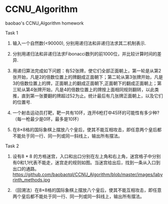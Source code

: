# CCNU_Algorithm
baobao's CCNU_Algorithm homework

Task 1
1.	输入一个自然数(<90000),  分别用递归法和非递归法求其二机制表示.

2.	分别用递归法和非递归法求Fibonacci数列的前1000位，并比较计算时间的差异.

3.	用递归算法完成如下问题：有52张牌，使它们全部正面朝上，第一轮是从第2张开始，凡是2的倍数位置上的牌翻成正面朝下；第二轮从第3张牌开始，凡是3的倍数位置上的牌，正面朝上的翻成正面朝下,正面朝下的翻成正面朝上；第三轮从第4张牌开始，凡是4的倍数位置上的牌按上面相同规则翻转，以此类推，直到第一张要翻的牌超过52为止。统计最后有几张牌正面朝上，以及它们的位置号.

4.	 一个射击运动员打靶，靶一共有10环，连开6枪打中45环的可能性有多少种? （每一枪最少是0环，最多是10环）

5.	 在8×8格的国际象棋上摆放八个皇后，使其不能互相攻击，即任意两个皇后都不能处于同一行、同一列或同一斜线上，输出所有摆法。


Task 2
1.   设有8 * 8 的方格迷宫，入口和出口分别在左上角和右上角，迷宫格子中分别有0和1,1代表不能走，迷宫走的规则如图。当迷宫给出后，找到一条从入口到出口的通路。
https://github.com/baobaotql/CCNU_Algorithm/blob/master/images/labyrinth_methods.jpg

2.   （回溯法）在8×8格的国际象棋上摆放八个皇后，使其不能互相攻击，即任意两个皇后都不能处于同一行、同一列或同一斜线上，输出所有摆法。

